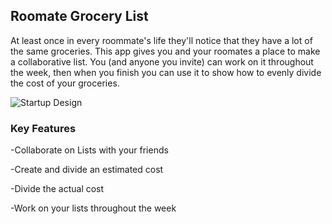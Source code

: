 
## Roomate Grocery List

At least once in every roommate's life they'll notice that they have a lot of the same groceries. This app gives you and your roomates a place to make a collaborative list. You (and anyone you invite) can work on it throughout the week, then when you finish you can use it to show how to evenly divide the cost of your groceries.

![Startup Design](https://user-images.githubusercontent.com/98202044/215239985-548c9cbc-6ab9-4690-869d-e2bad07b4033.jpeg)

### Key Features
-Collaborate on Lists with your friends

-Create and divide an estimated cost

-Divide the actual cost

-Work on your lists throughout the week

